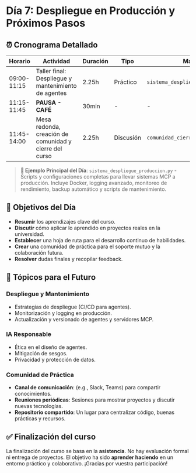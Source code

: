 # Día 7: Despliegue en Producción y Próximos Pasos

## ⏰ Cronograma Detallado

| Horario | Actividad | Duración | Tipo | Material |
|---|---|---|---|---|
| 09:00-11:15 | Taller final: Despliegue y mantenimiento de agentes | 2.25h | Práctico | `sistema_despliegue_produccion.py` |
| 11:15-11:45 | **PAUSA - CAFÉ** | 30min | - | - |
| 11:45-14:00 | Mesa redonda, creación de comunidad y cierre del curso | 2.25h | Discusión | `comunidad_cierre.md` |

> **🎯 Ejemplo Principal del Día**: `sistema_despliegue_produccion.py` - Scripts y configuraciones completas para llevar sistemas MCP a producción. Incluye Docker, logging avanzado, monitoreo de rendimiento, backup automático y scripts de mantenimiento.

## 🎯 Objetivos del Día

-   **Resumir** los aprendizajes clave del curso.
-   **Discutir** cómo aplicar lo aprendido en proyectos reales en la universidad.
-   **Establecer** una hoja de ruta para el desarrollo continuo de habilidades.
-   **Crear** una comunidad de práctica para el soporte mutuo y la colaboración futura.
-   **Resolver** dudas finales y recopilar feedback.

## 🚀 Tópicos para el Futuro

### Despliegue y Mantenimiento
-   Estrategias de despliegue (CI/CD para agentes).
-   Monitorización y logging en producción.
-   Actualización y versionado de agentes y servidores MCP.

### IA Responsable
-   Ética en el diseño de agentes.
-   Mitigación de sesgos.
-   Privacidad y protección de datos.

### Comunidad de Práctica
-   **Canal de comunicación**: (e.g., Slack, Teams) para compartir conocimientos.
-   **Reuniones periódicas**: Sesiones para mostrar proyectos y discutir nuevas tecnologías.
-   **Repositorio compartido**: Un lugar para centralizar código, buenas prácticas y recursos.

## ✅ Finalización del curso

La finalización del curso se basa en la **asistencia**. No hay evaluación formal ni entrega de proyectos. El objetivo ha sido **aprender haciendo** en un entorno práctico y colaborativo. ¡Gracias por vuestra participación!
